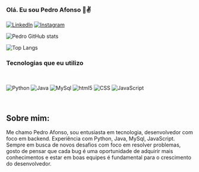 ### Olá. Eu sou Pedro Afonso 👋✌️

[![Linkedln](https://img.shields.io/badge/LinkedIn-0077B5?style=for-the-badge&logo=linkedin&logoColor=white)](www.linkedin.com/in/pedro-afonso-a113191b2)
[![Instagram](https://img.shields.io/badge/Instagram-E4405F?style=for-the-badge&logo=instagram&logoColor=white)](https://www.instagram.com/pedroafs1/)



![Pedro GitHub stats](https://github-readme-stats.vercel.app/api?username=Pedro-Afonso3&show_icons=true&theme=dracula)

![Top Langs](https://github-readme-stats.vercel.app/api/top-langs/?username=Pedro-Afonso3&size_weight=0.5&count_weight=0.5)



### Tecnologias que eu utilizo


<div style="display: inline_block"><br/>

<img align="center" alt='Python' src="https://img.shields.io/badge/Python-3776AB?style=for-the-badge&logo=python&logoColor=white"></img>
<img align="center" alt='Java' src="https://img.shields.io/badge/Java-ED8B00?style=for-the-badge&logo=openjdk&logoColor=white"></img>
<img align="center" alt='MySql' src="https://img.shields.io/badge/MySQL-00000F?style=for-the-badge&logo=mysql&logoColor=white"></img>
<img align="center" alt='html5' src="https://img.shields.io/badge/HTML5-E34F26?style=for-the-badge&logo=html5&logoColor=white"></img>
<img align="center" alt='CSS' src="https://img.shields.io/badge/CSS-239120?&style=for-the-badge&logo=css3&logoColor=white"></img>
<img align="center" alt='JavaScript' src="https://img.shields.io/badge/JavaScript-F7DF1E?style=for-the-badge&logo=javascript&logoColor=black"></img>

</div><br/>

## Sobre mim:

Me chamo Pedro Afonso, sou entusiasta em tecnologia, desenvolvedor com foco em backend. Experiência com Python, Java, MySql, JavaScript. Sempre em busca de novos desafios com foco em resolver problemas, gosto de pensar que cada bug é uma oportunidade de adquirir mais conhecimentos e estar em boas equipes é fundamental para o crescimento do desenvolvedor.

